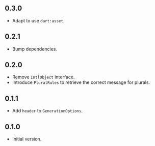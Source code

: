## 0.3.0

- Adapt to use `dart:asset`.

## 0.2.1

- Bump dependencies.

## 0.2.0

- Remove `IntlObject` interface.
- Introduce `PluralRules` to retrieve the correct message for plurals.

## 0.1.1

- Add `header` to `GenerationOptions`.

## 0.1.0

- Initial version.
